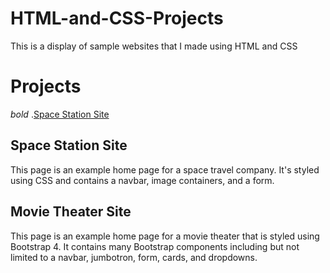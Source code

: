 # HTML-and-CSS-Projects

This is a display of sample websites that I made using HTML and CSS

# Projects
*bold* .<a href="https://github.com/Jassefa3/HTML-and-CSS-Projects/blob/main/" target=”_blank” >Space Station Site</a>


## Space Station Site
This page is an example home page for a space travel company. It's styled using CSS and contains a navbar, image containers, and a form.

## Movie Theater Site
This page is an example home page for a movie theater that is styled using Bootstrap 4. It contains many Bootstrap components including but not limited to a navbar, jumbotron, form, cards, and dropdowns.
